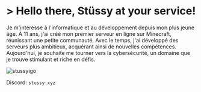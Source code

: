 # > Hello there, Stüssy at your service!

Je m'intéresse à l'informatique et au développement depuis mon plus jeune âge. À 11 ans, j'ai créé mon premier serveur en ligne sur Minecraft,
réunissant une petite communauté. Avec le temps, j'ai développé des serveurs plus ambitieux, acquérant ainsi de nouvelles compétences.
Aujourd'hui, je souhaite me tourner vers la cybersécurité, un domaine que je trouve stimulant et riche en défis.

![stussyigo](https://github.com/user-attachments/assets/ba04e10a-3abf-4604-addf-9615b4a9f057)

Discord: ```stussy.xyz```

